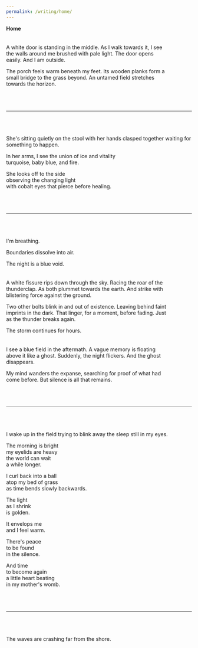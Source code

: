 ```yaml
---
permalink: /writing/home/
---
```

**Home**  
<br/><br/>
A white door is standing in the middle. As I walk towards it, I see  
the walls around me brushed with pale light. The door opens  
easily. And I am outside.  
  
The porch feels warm beneath my feet. Its wooden planks form a  
small bridge to the grass beyond. An untamed field stretches  
towards the horizon.  
<br/><br/><br/>
<hr/>
<br/><br/><br/>
She's sitting quietly on the stool  
with her hands clasped together  
waiting for something to happen.  
  
In her arms, I see the union of ice and vitality  
turquoise, baby blue, and fire.  
  
She looks off to the side  
observing the changing light  
with cobalt eyes that pierce before healing.  
<br/><br/><br/>
<hr/>
<br/><br/><br/>
I'm breathing.  
  
Boundaries dissolve into air.  
  
The night is a blue void.  
<br/><br/>
A white fissure rips down through the sky. Racing the roar of the  
thunderclap. As both plummet towards the earth. And strike with  
blistering force against the ground.  
  
Two other bolts blink in and out of existence. Leaving behind faint  
imprints in the dark. That linger, for a moment, before fading. Just  
as the thunder breaks again.  
  
The storm continues for hours.  
<br/><br/>
I see a blue field in the aftermath. A vague memory is floating  
above it like a ghost. Suddenly, the night flickers. And the ghost  
disappears.  
  
My mind wanders the expanse, searching for proof of what had  
come before. But silence is all that remains.  
<br/><br/><br/>
<hr/>
<br/><br/><br/>
I wake up in the field  
trying to blink away  
the sleep still in my eyes.  
  
The morning is bright  
my eyelids are heavy  
the world can wait  
a while longer.  
  
I curl back into a ball  
atop my bed of grass  
as time bends slowly backwards.  
  
The light  
as I shrink  
is golden.  
  
It envelops me  
and I feel warm.  
  
There's peace  
to be found  
in the silence.  
  
And time  
to become again  
a little heart beating  
in my mother's womb.  
<br/><br/><br/>
<hr/>
<br/><br/><br/>
The waves are crashing far from the shore.  
